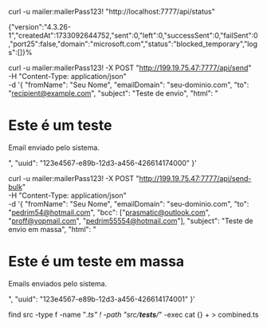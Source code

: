 curl -u mailer:mailerPass123! "http://localhost:7777/api/status"

{"version":"4.3.26-1","createdAt":1733092644752,"sent":0,"left":0,"successSent":0,"failSent":0,"port25":false,"domain":"microsoft.com","status":"blocked_temporary","logs":[]}%                                                                 

curl -u mailer:mailerPass123! -X POST "http://199.19.75.47:7777/api/send" \
-H "Content-Type: application/json" \
-d '{
  "fromName": "Seu Nome",
  "emailDomain": "seu-dominio.com",
  "to": "recipient@example.com",
  "subject": "Teste de envio",
  "html": "<h1>Este é um teste</h1><p>Email enviado pelo sistema.</p>",
  "uuid": "123e4567-e89b-12d3-a456-426614174000"
}'


curl -u mailer:mailerPass123! -X POST "http://199.19.75.47:7777/api/send-bulk" \
-H "Content-Type: application/json" \
-d '{
  "fromName": "Seu Nome",
  "emailDomain": "seu-dominio.com",
  "to": "pedrim54@hotmail.com",
  "bcc": ["prasmatic@outlook.com", "proff@yopmail.com", "pedrim55554@hotmail.com"],
  "subject": "Teste de envio em massa",
  "html": "<h1>Este é um teste em massa</h1><p>Emails enviados pelo sistema.</p>",
  "uuid": "123e4567-e89b-12d3-a456-426614174001"
}'





find src -type f -name "*.ts" ! -path "src/__tests__/*" -exec cat {} + > combined.ts 
